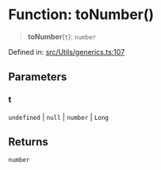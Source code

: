 # Function: toNumber()

> **toNumber**(`t`): `number`

Defined in: [src/Utils/generics.ts:107](https://github.com/Fokusdotid/bail/blob/3856b89f13bbe82f2e10396a28cd4ef2089de845/src/Utils/generics.ts#L107)

## Parameters

### t

`undefined` | `null` | `number` | `Long`

## Returns

`number`
